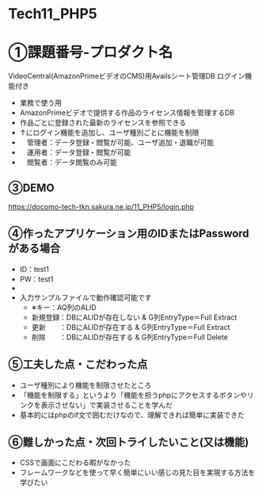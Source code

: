 # Tech11_PHP5

# ①課題番号-プロダクト名

VideoCentral(AmazonPrimeビデオのCMS)用Availsシート管理DB ログイン機能付き
- 業務で使う用
- AmazonPrimeビデオで提供する作品のライセンス情報を管理するDB
- 作品ごとに登録された最新のライセンスを参照できる
- ↑にログイン機能を追加し、ユーザ種別ごとに機能を制限
- 　管理者：データ登録・閲覧が可能、ユーザ追加・退職が可能
- 　運用者：データ登録・閲覧が可能
- 　閲覧者：データ閲覧のみ可能

## ③DEMO

https://docomo-tech-tkn.sakura.ne.jp/11_PHP5/login.php

## ④作ったアプリケーション用のIDまたはPasswordがある場合

- ID：test1
- PW：test1
- 
- 入力サンプルファイルで動作確認可能です
  - ※キー：AQ列のALID
  - 新規登録：DBにALIDが存在しない & G列EntryType＝Full Extract
  - 更新　　：DBにALIDが存在する & G列EntryType＝Full Extract
  - 削除　　：DBにALIDが存在する & G列EntryType＝Full Delete
  
## ⑤工夫した点・こだわった点

- ユーザ種別により機能を制限させたところ
- 「機能を制限する」というより「機能を担うphpにアクセスするボタンやリンクを表示させない」で実装させることを学んだ
- 基本的にはphpのif文で囲むだけなので、理解できれば簡単に実装できた

## ⑥難しかった点・次回トライしたいこと(又は機能)

- CSSで画面にこだわる暇がなかった
- フレームワークなどを使って早く簡単にいい感じの見た目を実現する方法を学びたい
